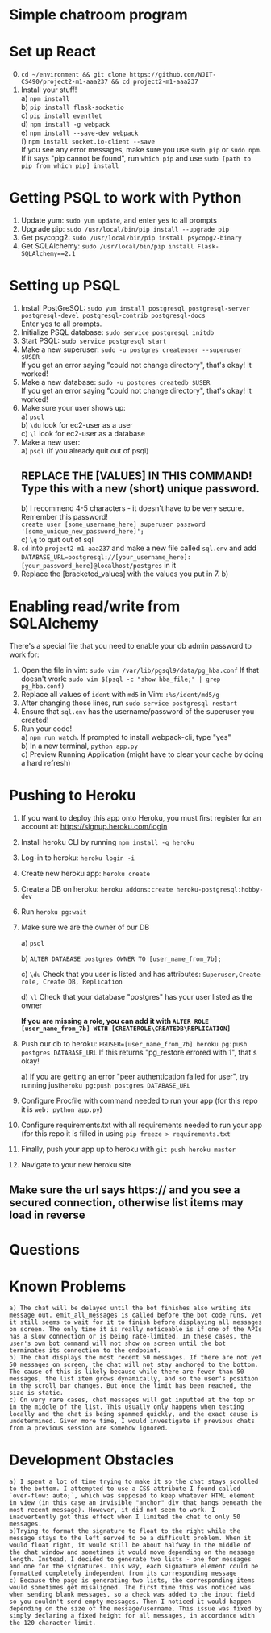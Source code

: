 # Simple chatroom program

# Set up React  
0. `cd ~/environment && git clone https://github.com/NJIT-CS490/project2-m1-aaa237 && cd project2-m1-aaa237`    
1. Install your stuff!    
  a) `npm install`    
  b) `pip install flask-socketio`    
  c) `pip install eventlet`    
  d) `npm install -g webpack`    
  e) `npm install --save-dev webpack`    
  f) `npm install socket.io-client --save`    
If you see any error messages, make sure you use `sudo pip` or `sudo npm`. If it says "pip cannot be found", run `which pip` and use `sudo [path to pip from which pip] install`  
  
# Getting PSQL to work with Python  
  
1. Update yum: `sudo yum update`, and enter yes to all prompts    
2. Upgrade pip: `sudo /usr/local/bin/pip install --upgrade pip`  
3. Get psycopg2: `sudo /usr/local/bin/pip install psycopg2-binary`    
4. Get SQLAlchemy: `sudo /usr/local/bin/pip install Flask-SQLAlchemy==2.1`    
  
# Setting up PSQL  
  
1. Install PostGreSQL: `sudo yum install postgresql postgresql-server postgresql-devel postgresql-contrib postgresql-docs`    
    Enter yes to all prompts.    
2. Initialize PSQL database: `sudo service postgresql initdb`    
3. Start PSQL: `sudo service postgresql start`    
4. Make a new superuser: `sudo -u postgres createuser --superuser $USER`    
    If you get an error saying "could not change directory", that's okay! It worked!  
5. Make a new database: `sudo -u postgres createdb $USER`    
        If you get an error saying "could not change directory", that's okay! It worked!  
6. Make sure your user shows up:    
    a) `psql`    
    b) `\du` look for ec2-user as a user    
    c) `\l` look for ec2-user as a database    
7. Make a new user:    
    a) `psql` (if you already quit out of psql)    
    ## REPLACE THE [VALUES] IN THIS COMMAND! Type this with a new (short) unique password.   
    b) I recommend 4-5 characters - it doesn't have to be very secure. Remember this password!  
        `create user [some_username_here] superuser password '[some_unique_new_password_here]';`    
    c) `\q` to quit out of sql    
8. `cd` into `project2-m1-aaa237` and make a new file called `sql.env` and add `DATABASE_URL=postgresql://[your_username_here]:[your_password_here]@localhost/postgres` in it  
9. Replace the [bracketed_values] with the values you put in 7. b)  
  
  
# Enabling read/write from SQLAlchemy  
There's a special file that you need to enable your db admin password to work for:  
1. Open the file in vim: `sudo vim /var/lib/pgsql9/data/pg_hba.conf`
If that doesn't work: `sudo vim $(psql -c "show hba_file;" | grep pg_hba.conf)`  
2. Replace all values of `ident` with `md5` in Vim: `:%s/ident/md5/g`  
3. After changing those lines, run `sudo service postgresql restart`  
4. Ensure that `sql.env` has the username/password of the superuser you created!  
5. Run your code!    
  a) `npm run watch`. If prompted to install webpack-cli, type "yes"    
  b) In a new terminal, `python app.py`    
  c) Preview Running Application (might have to clear your cache by doing a hard refresh)    

# Pushing to Heroku
1. If you want to deploy this app onto Heroku, you must first register for an account at: https://signup.heroku.com/login
2. Install heroku CLI by running `npm install -g heroku`
3. Log-in to heroku: `heroku login -i`
4. Create new heroku app:  `heroku create`
5. Create a DB on heroku: `heroku addons:create heroku-postgresql:hobby-dev`
6. Run `heroku pg:wait`
7. Make sure we are the owner of our DB

    a) `psql`    
    
    b) `ALTER DATABASE postgres OWNER TO [user_name_from_7b];`  
    
    c) `\du` Check that you user is listed and has attributes: `Superuser,Create role, Create DB, Replication`
    
    d) `\l` Check that your database "postgres" has your user listed as the owner
    
    **If you are missing a role, you can add it with `ALTER ROLE [user_name_from_7b] WITH [CREATEROLE\CREATEDB\REPLICATION]`**

8. Push our db to heroku: `PGUSER=[user_name_from_7b] heroku pg:push postgres DATABASE_URL` If this returns "pg_restore errored with 1", that's okay!

    a) If you are getting an error "peer authentication failed for user", try running just`heroku pg:push postgres DATABASE_URL`
  
9. Configure Procfile with command needed to run your app (for this repo it is `web: python app.py`)
10. Configure requirements.txt with all requirements needed to run your app (for this repo it is filled in using `pip freeze > requirements.txt`
11. Finally, push your app up to heroku with `git push heroku master`

12. Navigate to your new heroku site
  ## Make sure the url says https:// and you see a secured connection, otherwise list items may load in reverse


# Questions
# Known Problems
    a) The chat will be delayed until the bot finishes also writing its message out. emit_all_messages is called before the bot code runs, yet it still seems to wait for it to finish before displaying all messages on screen. The only time it is really noticeable is if one of the APIs has a slow connection or is being rate-limited. In these cases, the user's own bot command will not show on screen until the bot terminates its connection to the endpoint.
    b) The chat displays the most recent 50 messages. If there are not yet 50 messages on screen, the chat will not stay anchored to the bottom. The cause of this is likely because while there are fewer than 50 messages, the list item grows dynamically, and so the user's position in the scroll bar changes. But once the limit has been reached, the size is static.
    c) On very rare cases, chat messages will get inputted at the top or in the middle of the list. This usually only happens when testing locally and the chat is being spammed quickly, and the exact cause is undetermined. Given more time, I would investigate if previous chats from a previous session are somehow ignored.

# Development Obstacles
    a) I spent a lot of time trying to make it so the chat stays scrolled to the bottom. I attempted to use a CSS attribute I found called `over-flow: auto;`, which was supposed to keep whatever HTML element in view (in this case an invisible "anchor" div that hangs beneath the most recent message). However, it did not seem to work. I inadvertently got this effect when I limited the chat to only 50 messages.
    b)Trying to format the signature to float to the right while the message stays to the left served to be a difficult problem. When it would float right, it would still be about halfway in the middle of the chat window and sometimes it would move depending on the message length. Instead, I decided to generate two lists - one for messages and one for the signatures. This way, each signature element could be formatted completely independent from its corresponding message
    c) Because the page is generating two lists, the corresponding items would sometimes get misaligned. The first time this was noticed was when sending blank messages, so a check was added to the input field so you couldn't send empty messages. Then I noticed it would happen depending on the size of the message/username. This issue was fixed by simply declaring a fixed height for all messages, in accordance with the 120 character limit.
    
